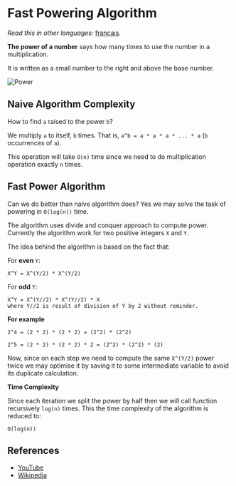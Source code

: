 # Fast Powering Algorithm

_Read this in other languages:_
[français](README.fr-FR.md).

**The power of a number** says how many times to use the number in a
multiplication.

It is written as a small number to the right and above the base number.

![Power](https://www.mathsisfun.com/algebra/images/exponent-8-2.svg)

## Naive Algorithm Complexity

How to find `a` raised to the power `b`?

We multiply `a` to itself, `b` times. That
is, `a^b = a * a * a * ... * a` (`b` occurrences of `a`).

This operation will take `O(n)` time since we need to do multiplication operation
exactly `n` times.

## Fast Power Algorithm

Can we do better than naive algorithm does? Yes we may solve the task of
powering in `O(log(n))` time.

The algorithm uses divide and conquer approach to compute power. Currently the
algorithm work for two positive integers `X` and `Y`.

The idea behind the algorithm is based on the fact that:

For **even** `Y`:

```text
X^Y = X^(Y/2) * X^(Y/2)
```

For **odd** `Y`:

```text
X^Y = X^(Y//2) * X^(Y//2) * X
where Y//2 is result of division of Y by 2 without reminder.
```

**For example**

```text
2^4 = (2 * 2) * (2 * 2) = (2^2) * (2^2)
```

```text
2^5 = (2 * 2) * (2 * 2) * 2 = (2^2) * (2^2) * (2)
```

Now, since on each step we need to compute the same `X^(Y/2)` power twice we may optimise
it by saving it to some intermediate variable to avoid its duplicate calculation.

**Time Complexity**

Since each iteration we split the power by half then we will call function
recursively `log(n)` times. This the time complexity of the algorithm is reduced to:

```text
O(log(n))
```

## References

- [YouTube](https://www.youtube.com/watch?v=LUWavfN9zEo&index=80&list=PLLXdhg_r2hKA7DPDsunoDZ-Z769jWn4R8&t=0s)
- [Wikipedia](https://en.wikipedia.org/wiki/Exponentiation_by_squaring)
